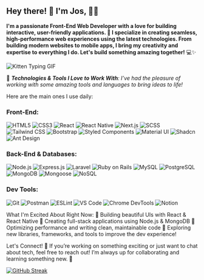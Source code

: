 ## Hey there! 👋 I'm Jos, 👨‍💻

**I'm a passionate Front-End Web Developer with a love for building interactive, user-friendly applications. 🚀 I specialize in creating seamless, high-performance web experiences using the latest technologies. From building modern websites to mobile apps, I bring my creativity and expertise to everything I do. Let's build something amazing together!** 💻✨

![Kitten Typing GIF](https://media.tenor.com/images/7e0ec51f4b6b78b8db4d2a86c2791747/tenor.gif)


🚀 _**Technologies & Tools I Love to Work With**:
I’ve had the pleasure of working with some amazing tools and languages to bring ideas to life!_ 

Here are the main ones I use daily:

### Front-End:
![HTML5](https://img.shields.io/badge/-HTML5-E34F26?style=flat&logo=html5&logoColor=white)  ![CSS3](https://img.shields.io/badge/-CSS3-1572B6?style=flat&logo=css3&logoColor=white)  ![React](https://img.shields.io/badge/-React-61DAFB?style=flat&logo=react&logoColor=black)  ![React Native](https://img.shields.io/badge/-React_Native-61DAFB?style=flat&logo=react&logoColor=black)  ![Next.js](https://img.shields.io/badge/-Next.js-000000?style=flat&logo=next.js&logoColor=white)  ![SCSS](https://img.shields.io/badge/-SCSS-CC6699?style=flat&logo=sass&logoColor=white)  ![Tailwind CSS](https://img.shields.io/badge/-Tailwind%20CSS-38B2AC?style=flat&logo=tailwindcss&logoColor=white)  ![Bootstrap](https://img.shields.io/badge/-Bootstrap-563D7C?style=flat&logo=bootstrap&logoColor=white)  ![Styled Components](https://img.shields.io/badge/-Styled%20Components-DB7093?style=flat&logo=styled-components&logoColor=white)  ![Material UI](https://img.shields.io/badge/-Material%20UI-007FFF?style=flat&logo=material-ui&logoColor=white)  ![Shadcn](https://img.shields.io/badge/-Shadcn-000000?style=flat&logo=shadcn&logoColor=white)  ![Ant Design](https://img.shields.io/badge/-Ant%20Design-0170FE?style=flat&logo=ant-design&logoColor=white)  

### Back-End & Databases:
![Node.js](https://img.shields.io/badge/-Node.js-339933?style=flat&logo=node.js&logoColor=white)  ![Express.js](https://img.shields.io/badge/-Express.js-000000?style=flat&logo=express&logoColor=white)  ![Laravel](https://img.shields.io/badge/-Laravel-EA4335?style=flat&logo=laravel&logoColor=white)  ![Ruby on Rails](https://img.shields.io/badge/-Ruby%20on%20Rails-CC0000?style=flat&logo=ruby-on-rails&logoColor=white)  ![MySQL](https://img.shields.io/badge/-MySQL-4479A1?style=flat&logo=mysql&logoColor=white)  ![PostgreSQL](https://img.shields.io/badge/-PostgreSQL-336791?style=flat&logo=postgresql&logoColor=white)  ![MongoDB](https://img.shields.io/badge/-MongoDB-47A248?style=flat&logo=mongodb&logoColor=white)  ![Mongoose](https://img.shields.io/badge/-Mongoose-880000?style=flat&logo=mongoose&logoColor=white)  ![NoSQL](https://img.shields.io/badge/-NoSQL-3A6AC9?style=flat&logo=nosql&logoColor=white)  


### Dev Tools: 
![Git](https://img.shields.io/badge/-Git-F1502F?style=flat&logo=git&logoColor=white)  ![Postman](https://img.shields.io/badge/-Postman-FF6C37?style=flat&logo=postman&logoColor=white)  ![ESLint](https://img.shields.io/badge/-ESLint-4B32C3?style=flat&logo=eslint&logoColor=white)  ![VS Code](https://img.shields.io/badge/-VS%20Code-007ACC?style=flat&logo=visual-studio-code&logoColor=white)  ![Chrome DevTools](https://img.shields.io/badge/-Chrome%20DevTools-4285F4?style=flat&logo=google-chrome&logoColor=white)  ![Notion](https://img.shields.io/badge/-Notion-000000?style=flat&logo=notion&logoColor=white)  


What I'm Excited About Right Now:
🌟 Building beautiful UIs with React & React Native
🌟 Creating full-stack applications using Node.js & MongoDB
🌟 Optimizing performance and writing clean, maintainable code
🌟 Exploring new libraries, frameworks, and tools to improve the dev experience!

Let's Connect! 🤝
If you’re working on something exciting or just want to chat about tech, feel free to reach out! I’m always up for collaborating and learning something new. 🙌

[![GitHub Streak](https://streak-stats.demolab.com?user=josglenn&theme=youtube-dark&mode=weekly&exclude_days=Sun&card_width=1000)](https://git.io/streak-stats)

